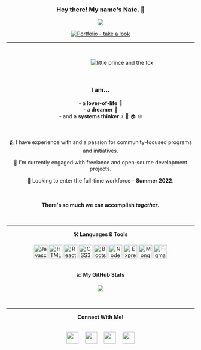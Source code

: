 ### <p align="center"> <b>Hey there! My name's Nate. 👋</b> </p> ###

<p align="center">
  <img src="https://readme-typing-svg.herokuapp.com?font=Source+Sans+Pro&size=20&duration=6250&center=true&width=450&lines=Software+Engineer++%7C+%F0%9F%93%8DATX" >
</p>



<p align="center">
  <a href="https://www.nathanfolkman.me" target="_blank"><img src="https://img.shields.io/badge/Portfolio_-take_a_look-80BD9E" alt="Portfolio  - take a look"></a>
</p>

----
<br>

&ensp; &ensp; &ensp; &ensp;&ensp;&ensp;&ensp;&ensp;&ensp;&ensp;&ensp;&ensp;&ensp;&ensp;&ensp;&ensp;&ensp;&ensp;&ensp;&ensp;&ensp;&ensp;&ensp;&ensp;&ensp;&ensp;&ensp;&ensp;&ensp;&ensp; ![little prince and the fox](https://user-images.githubusercontent.com/98185555/168246849-ba9be9a3-4e35-429b-9403-13eebbdfb156.gif)

<br>

<h3 align ="center"><strong>I am...</strong> </h3>
    <p align="center">- a<b> lover-of-life</b> 🌱
    <br>- a<b> dreamer</b> 🌄
    <br>- and a <b>systems thinker</b>
⚡
🚏
🏠
🌐</p>


<br> <p align="center">🫂 I have experience with and a passion for community-focused programs and initiatives.</p>

<p align="center">🔭 I'm currently engaged with freelance and open-source development projects.</p>

<p align="center">🚀 Looking to enter the full-time workforce - <b>Summer 2022</b>.</p>


<p align="center"><br><br><b>There's <b>so</b> much we can accomplish <em>together</em>.</b> </p> <br>



---

<p align="center"><b>🛠️  Languages & Tools</b> <br> </p>

<p align="center">
<a href="https://developer.mozilla.org/en-US/docs/Web/JavaScript" target="_blank" rel="noreferrer"><img src="https://raw.githubusercontent.com/danielcranney/readme-generator/main/public/icons/skills/javascript-colored.svg" width="36" height="36" alt="Javascript" /></a>
<a href="https://developer.mozilla.org/en-US/docs/Glossary/HTML5" target="_blank" rel="noreferrer"><img src="https://raw.githubusercontent.com/danielcranney/readme-generator/main/public/icons/skills/html5-colored.svg" width="36" height="36" alt="HTML5" /></a>
<a href="https://reactjs.org/" target="_blank" rel="noreferrer"><img src="https://raw.githubusercontent.com/danielcranney/readme-generator/main/public/icons/skills/react-colored.svg" width="36" height="36" alt="React" /></a>
<a href="https://www.w3.org/TR/CSS/#css" target="_blank" rel="noreferrer"><img src="https://raw.githubusercontent.com/danielcranney/readme-generator/main/public/icons/skills/css3-colored.svg" width="36" height="36" alt="CSS3" /></a>
<a href="https://getbootstrap.com/" target="_blank" rel="noreferrer"><img src="https://raw.githubusercontent.com/danielcranney/readme-generator/main/public/icons/skills/bootstrap-colored.svg" width="36" height="36" alt="Bootstrap" /></a>
<a href="https://nodejs.org/en/" target="_blank" rel="noreferrer"><img src="https://raw.githubusercontent.com/danielcranney/readme-generator/main/public/icons/skills/nodejs-colored.svg" width="36" height="36" alt="NodeJS" /></a>
<a href="https://expressjs.com/" target="_blank" rel="noreferrer"><img src="https://raw.githubusercontent.com/danielcranney/readme-generator/main/public/icons/skills/express-colored.svg" width="36" height="36" alt="Express" /></a>
<a href="https://www.mongodb.com/" target="_blank" rel="noreferrer"><img src="https://raw.githubusercontent.com/danielcranney/readme-generator/main/public/icons/skills/mongodb-colored.svg" width="36" height="36" alt="MongoDB" /></a>
<a href="https://www.figma.com/" target="_blank" rel="noreferrer"><img src="https://raw.githubusercontent.com/danielcranney/readme-generator/main/public/icons/skills/figma-colored.svg" width="36" height="36" alt="Figma" /></a>
</p>


<p align="center"><br><b>📈  My GitHub Stats</b><br /></p>

<p align="center"><a href="http://www.github.com/nfolkman"><img src="https://github-readme-streak-stats.herokuapp.com/?user=nfolkman&stroke=ffffff&background=000000&ring=3382ed&fire=3382ed&currStreakNum=ffffff&currStreakLabel=3382ed&sideNums=ffffff&sideLabels=ffffff&dates=ffffff&hide_border=true" /></a></p>

<br>

---

 <p align="center"><b>Connect With Me!</b> </p>
 <p align="center"><br><a href="https://discord.com/users/NateF#7772" target="_blank" rel="noreferrer"><img src="https://raw.githubusercontent.com/danielcranney/readme-generator/main/public/icons/socials/discord.svg" width="32" height="32" /></a>  &ensp;&ensp;<a href="https://www.linkedin.com/in/nathan-folkman" target="_blank" rel="noreferrer"><img src="https://raw.githubusercontent.com/danielcranney/readme-generator/main/public/icons/socials/linkedin.svg" width="32" height="32" /></a> &ensp;&ensp;<a href="https://www.polywork.com/folkman" target="_blank" rel="noreferrer"><img src="https://raw.githubusercontent.com/danielcranney/readme-generator/main/public/icons/socials/polywork.svg" width="32" height="32" /></a> &ensp;&ensp;<a href="https://www.twitter.com/NathanFolkman" target="_blank" rel="noreferrer"><img src="https://raw.githubusercontent.com/danielcranney/readme-generator/main/public/icons/socials/twitter.svg" width="32" height="32" /></a></p> </p> 
